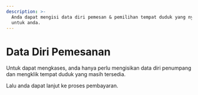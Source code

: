 ```yaml
---
description: >-
  Anda dapat mengisi data diri pemesan & pemilihan tempat duduk yang nyaman
  untuk anda.
---
```


# Data Diri Pemesanan

Untuk dapat mengkases, anda hanya perlu mengisikan data diri penumpang dan mengklik tempat duduk yang masih tersedia.

Lalu anda dapat lanjut ke proses pembayaran.
